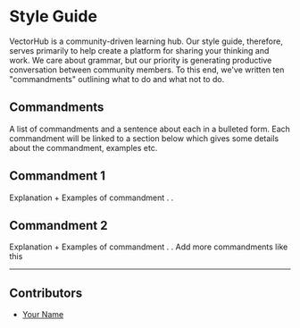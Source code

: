<!-- TODO: Replace this text with a summary of article for SEO -->

# Style Guide

VectorHub is a community-driven learning hub. Our style guide, therefore, serves primarily to help create a platform for sharing your thinking and work. We care about grammar, but our priority is generating productive conversation between community members. To this end, we've written ten "commandments" outlining what to do and what not to do.

## Commandments
A list of commandments and a sentence about each in a bulleted form. Each commandment will be linked to a section below which gives some details about the commandment, examples etc.



## Commandment 1

Explanation + Examples of commandment
.
.

## Commandment 2

Explanation + Examples of commandment
.
.
Add more commandments like this

---

## Contributors

- [Your Name](you_social_handle.com)
